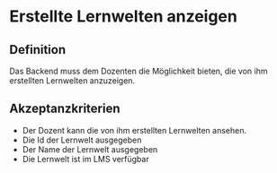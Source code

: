 # Erstellte Lernwelten anzeigen

## Definition

Das Backend muss dem Dozenten die Möglichkeit bieten, die von ihm erstellten Lernwelten anzuzeigen.

## Akzeptanzkriterien

- Der Dozent kann die von ihm erstellten Lernwelten ansehen.
- Die Id der Lernwelt ausgegeben
- Der Name der Lernwelt ausgegeben
- Die Lernwelt ist im LMS verfügbar